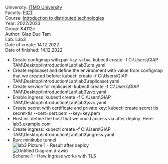 University: [ITMO University](https://itmo.ru/ru/)<br>
Faculty: [FICT](https://fict.itmo.ru)<br>
Course: [Introduction to distributed technologies](https://github.com/itmo-ict-faculty/introduction-to-distributed-technologies)<br>
Year: 2022/2023<br>
Group: K4112c<br>
Author: Giap Duc Tam<br>
Lab: Lab3<br>
Date of create: 14.12.2022<br>
Date of finished: 14.12.2022<br>
- Create configmap with pair `key:value`: kubectl create -f C:\Users\GIAP TAM\Desktop\introduction\Lab\lab3\cm.yaml<br>
- Create replicaset and define the environment with value from configmap that we created before: kubectl create -f C:\Users\GIAP TAM\Desktop\introduction\Lab\lab3\replicaset.yaml<br>
- Create service for replicaset: kubectl create -f C:\Users\GIAP TAM\Desktop\introduction\Lab\lab3\svc.yaml<br>
- Enable ingress: kubectl create -f C:\Users\GIAP TAM\Desktop\introduction\Lab\lab3\svc.yaml<br>
- Create secret with certificate and private key: kubectl create secret tls secret-tls --cert=cert.pem --key=key.pem<br>
- Host ini: define the host that we could access via after deploy. Here: lab3.example.com<br>
- Create ingress: kubectl create -f C:\Users\GIAP TAM\Desktop\introduction\Lab\lab3\ingress.yaml<br>
- Run: minikube tunnel<br>
![lab3](https://user-images.githubusercontent.com/104643246/207832210-b6d9cccd-ab01-413b-a479-81bf9de66f6a.png)
Picture 1 - Result after deploy<br>
![Untitled Diagram drawio](https://user-images.githubusercontent.com/83900905/194373638-2115a061-d205-4efb-b634-c5d7d6460673.png)<br>
Scheme 1 - How Ingress works with TLS
